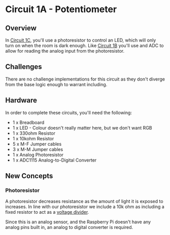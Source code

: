 # Circuit 1A - Potentiometer

## Overview

In [Circuit 1C](./base), you'll use a photoresistor to control an LED, which will only turn on when the room is dark enough.  Like [Circuit 1B](../circuit1b) you'll use and ADC to allow for reading the analog input from the photoresistor.

## Challenges

There are no challenge implementations for this circuit as they don't diverge from the base logic enough to warrant including.

## Hardware

In order to complete these circuits, you'll need the following:

- 1 x Breadboard
- 1 x LED - Colour doesn't really matter here, but we don't want RGB
- 1 x 330ohm Resistor
- 1 x 10kohm Resistor
- 5 x M-F Jumper cables
- 3 x M-M Jumper cables
- 1 x Analog Photoresistor
- 1 x ADC1115 Analog-to-Digital Converter

## New Concepts

### Photoresistor

A photoresistor decreases resistance as the amount of light it is exposed to increases.  In line with our photoresistor we include a 10k ohm as including a fixed resistor to act as a [voltage divider](https://learn.sparkfun.com/tutorials/voltage-dividers/all).  

Since this is an analog sensor, and the Raspberry Pi doesn't have any analog pins built in, an analog to digital converter is required.
